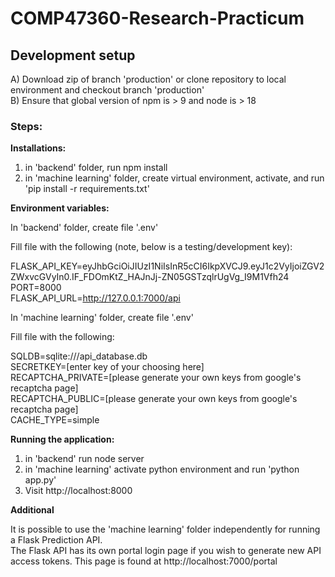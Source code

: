 # COMP47360-Research-Practicum

## Development setup

A) Download zip of branch 'production' or clone repository to local environment and checkout branch 'production'\
B) Ensure that global version of npm is > 9 and node is > 18

### Steps:

**Installations:**

1) in 'backend' folder, run npm install
2) in 'machine learning' folder, create virtual environment, activate, and run 'pip install -r requirements.txt'

**Environment variables:**

In 'backend' folder, create file '.env'
   
Fill file with the following (note, below is a testing/development key):

FLASK_API_KEY=eyJhbGciOiJIUzI1NiIsInR5cCI6IkpXVCJ9.eyJ1c2VyIjoiZGV2ZWxvcGVyIn0.IF_FDOmKtZ_HAJnJj-ZN05GSTzqlrUgVg_I9M1Vfh24\
PORT=8000\
FLASK_API_URL=http://127.0.0.1:7000/api

In 'machine learning' folder, create file '.env'

Fill file with the following:

SQLDB=sqlite:///api_database.db\
SECRETKEY=[enter key of your choosing here]\
RECAPTCHA_PRIVATE=[please generate your own keys from google's recaptcha page]\
RECAPTCHA_PUBLIC=[please generate your own keys from google's recaptcha page]\
CACHE_TYPE=simple


**Running the application:**

1) in 'backend' run node server
2) in 'machine learning' activate python environment and run 'python app.py'
3) Visit http://localhost:8000

**Additional**

It is possible to use the 'machine learning' folder independently for running a Flask Prediction API.\
The Flask API has its own portal login page if you wish to generate new API access tokens. This page is found at http://localhost:7000/portal

